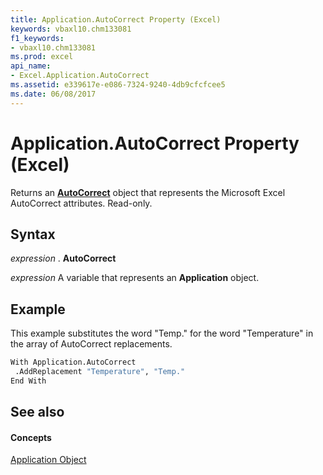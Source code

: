 ```yaml
---
title: Application.AutoCorrect Property (Excel)
keywords: vbaxl10.chm133081
f1_keywords:
- vbaxl10.chm133081
ms.prod: excel
api_name:
- Excel.Application.AutoCorrect
ms.assetid: e339617e-e086-7324-9240-4db9cfcfcee5
ms.date: 06/08/2017
---
```



# Application.AutoCorrect Property (Excel)

Returns an **[AutoCorrect](autocorrect-object-excel.md)** object that represents the Microsoft Excel AutoCorrect attributes. Read-only.


## Syntax

 _expression_ . **AutoCorrect**

 _expression_ A variable that represents an **Application** object.


## Example

This example substitutes the word "Temp." for the word "Temperature" in the array of AutoCorrect replacements.


```vb
With Application.AutoCorrect 
 .AddReplacement "Temperature", "Temp." 
End With
```


## See also


#### Concepts


[Application Object](application-object-excel.md)

